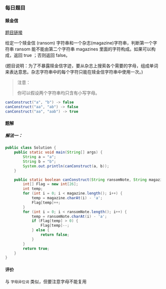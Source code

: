 ### 每日题目

#### 赎金信

[题目链接](https://leetcode-cn.com/problems/ransom-note/)

给定一个赎金信 (ransom) 字符串和一个杂志(magazine)字符串，判断第一个字符串 ransom 能不能由第二个字符串 magazines 里面的字符构成。如果可以构成，返回 true ；否则返回 false。

(题目说明：为了不暴露赎金信字迹，要从杂志上搜索各个需要的字母，组成单词来表达意思。杂志字符串中的每个字符只能在赎金信字符串中使用一次。)

> 注意：
>
> 你可以假设两个字符串均只含有小写字母。
>

```java
canConstruct("a", "b") -> false
canConstruct("aa", "ab") -> false
canConstruct("aa", "aab") -> true
```

#### 题解

##### 解法一：

```java
public class Solution {
    public static void main(String[] args) {
        String a = "a";
        String b = "b";
        System.out.println(canConstruct(a, b));
    }

    public static boolean canConstruct(String ransomNote, String magazine) {
        int[] Flag = new int[26];
        int temp;
        for (int i = 0; i < magazine.length(); i++) {
            temp = magazine.charAt(i) - 'a';
            Flag[temp]++;
        }
        for (int i = 0; i < ransomNote.length(); i++) {
            temp = ransomNote.charAt(i) - 'a';
            if (Flag[temp] > 0) {
                Flag[temp]--;
            } else {
                return false;
            }
        }
        return true;
    }
}
```

#### 评价

与 `字母异位词` 类似，但要注意字母不能复用





